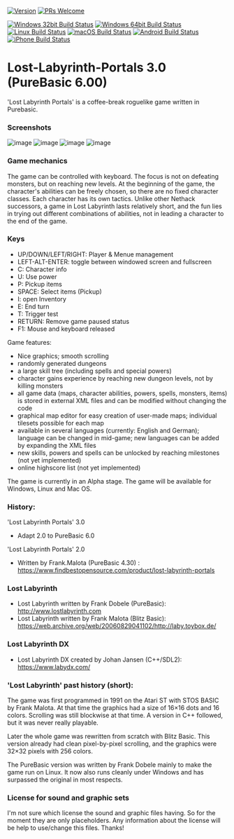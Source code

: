 [![Version](https://img.shields.io/badge/3.0.alpha1-brightgreen.svg)](https://github.com/aismann/Lost-Labyrinth-Portals/pulls)
[![PRs Welcome](https://img.shields.io/badge/PRs-welcome-blue.svg)](https://github.com/aismann/Lost-Labyrinth-Portals/pulls)

[![Windows 32bit Build Status](https://img.shields.io/badge/Windows32-passed-green.svg)](https://github.com/aismann/Lost-Labyrinth-Portals/pulls)
[![Windows 64bit Build Status](https://img.shields.io/badge/Windows64-passed-green.svg)](https://github.com/aismann/Lost-Labyrinth-Portals/pulls)
[![Linux Build Status](https://img.shields.io/badge/Linux-untested-orange.svg)](https://github.com/aismann/Lost-Labyrinth-Portals/pulls)
[![macOS Build Status](https://img.shields.io/badge/macOS-untested-orange.svg)](https://github.com/aismann/Lost-Labyrinth-Portals/pulls)
[![Android Build Status](https://img.shields.io/badge/Android-unsupported-red.svg)](https://github.com/aismann/Lost-Labyrinth-Portals/pulls)
[![iPhone Build Status](https://img.shields.io/badge/iPhone-unsupported-red.svg)](https://github.com/aismann/Lost-Labyrinth-Portals/pulls)

# Lost-Labyrinth-Portals 3.0 (PureBasic 6.00)
'Lost Labyrinth Portals' is a coffee-break roguelike game written in Purebasic.

### Screenshots
![image](https://user-images.githubusercontent.com/8652787/174069366-f422d91e-79da-4907-be45-367661f17268.png)
![image](https://user-images.githubusercontent.com/8652787/174069583-ebfd8f9c-9ac0-4e3f-9da0-9d098f50e493.png)
![image](https://user-images.githubusercontent.com/8652787/174097155-1c83e3fb-9d99-4abd-ae87-8034249c22cf.png)
![image](https://user-images.githubusercontent.com/8652787/174097396-746682ad-19a6-4094-803f-92b303217772.png)

### Game mechanics
The game can be controlled with keyboard. The focus is not on defeating monsters, but on reaching new levels. 
At the beginning of the game, the character's abilities can be freely chosen, so there are no fixed character classes. 
Each character has its own tactics. Unlike other Nethack successors, a game in Lost Labyrinth lasts relatively short, and the fun lies in trying out different combinations of abilities, not in leading a character to the end of the game.

### Keys
- UP/DOWN/LEFT/RIGHT: Player & Menue management
- LEFT-ALT-ENTER: toggle between windowed screen and fullscreen
- C: Character info
- U: Use power
- P: Pickup items 
- SPACE: Select items (Pickup)
- I: open Inventory
- E: End turn
- T: Trigger test
- RETURN: Remove game paused status
- F1: Mouse and keyboard released

Game features: 
* Nice graphics; smooth scrolling 
* randomly generated dungeons 
* a large skill tree (including spells and special powers) 
* character gains experience by reaching new dungeon levels, not by killing monsters 
* all game data (maps, character abilities, powers, spells, monsters, items) is stored in external XML files and can be modified without changing the code 
* graphical map editor for easy creation of user-made maps; individual tilesets possible for each map 
* available in several languages (currently: English and German); language can be changed in mid-game; new languages can be added by expanding the XML files 
* new skills, powers and spells can be unlocked by reaching milestones (not yet implemented) 
* online highscore list (not yet implemented)

The game is currently in an Alpha stage. 
The game will be available for Windows, Linux and Mac OS.


### History:
'Lost Labyrinth Portals' 3.0
- Adapt 2.0 to PureBasic 6.0

'Lost Labyrinth Portals' 2.0 
- Written by Frank.Malota (PureBasic 4.30) : https://www.findbestopensource.com/product/lost-labyrinth-portals

### Lost Labyrinth
* Lost Labyrinth written by Frank Dobele (PureBasic): http://www.lostlabyrinth.com 
* Lost Labyrinth written by Frank Malota (Blitz Basic): https://web.archive.org/web/20060829041102/http://laby.toybox.de/

### Lost Labyrinth DX 
- Lost Labyrinth DX created by Johan Jansen (C++/SDL2): https://www.labydx.com/

### 'Lost Labyrinth' past history (short):
The game was first programmed in 1991 on the Atari ST with STOS BASIC by Frank Malota. At that time the graphics had a size of 16×16 dots and 16 colors. Scrolling was still blockwise at that time. A version in C++ followed, but it was never really playable. 

Later the whole game was rewritten from scratch with Blitz Basic. This version already had clean pixel-by-pixel scrolling, and the graphics were 32×32 pixels with 256 colors.

The PureBasic version was written by Frank Dobele mainly to make the game run on Linux. It now also runs cleanly under Windows and has surpassed the original in most respects.

### License for sound and graphic sets
I'm not sure which license the sound and graphic files having.
So for the moment they are only placeholders.
Any information about the license will be help to use/change this files.
Thanks!
